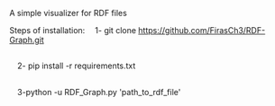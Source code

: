 A simple visualizer for RDF files

Steps of installation:
&emsp;1- git clone https://github.com/FirasCh3/RDF-Graph.git

##

&emsp;2- pip install -r requirements.txt

##

&emsp;3-python -u RDF_Graph.py 'path_to_rdf_file'

##
